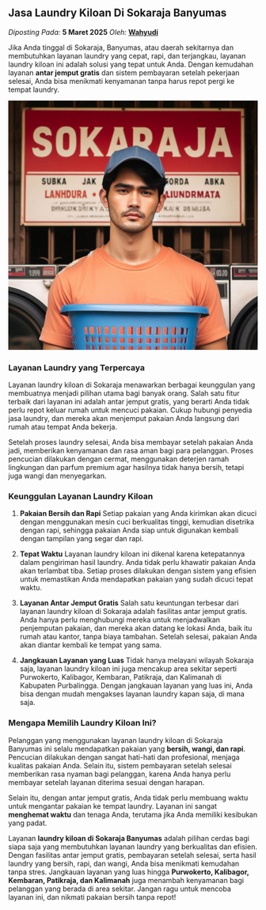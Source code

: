 ## Jasa Laundry Kiloan Di Sokaraja Banyumas
_Diposting Pada:_ **5 Maret 2025**
_Oleh:_  [**Wahyudi**](https://bandarlaundry.github.io/blog/menu/wahyudi.html)

Jika Anda tinggal di Sokaraja, Banyumas, atau daerah sekitarnya dan membutuhkan layanan laundry yang cepat, rapi, dan terjangkau, layanan laundry kiloan ini adalah solusi yang tepat untuk Anda. Dengan kemudahan layanan **antar jemput gratis** dan sistem pembayaran setelah pekerjaan selesai, Anda bisa menikmati kenyamanan tanpa harus repot pergi ke tempat laundry.

![Laundry kiloan di Sokaraja Banyumas.](https://raw.githubusercontent.com/bandardeterjen/banyumas/refs/heads/images/bd-banyumas-sokaraja.jpg)

### Layanan Laundry yang Terpercaya

Layanan laundry kiloan di Sokaraja menawarkan berbagai keunggulan yang membuatnya menjadi pilihan utama bagi banyak orang. Salah satu fitur terbaik dari layanan ini adalah antar jemput gratis, yang berarti Anda tidak perlu repot keluar rumah untuk mencuci pakaian. Cukup hubungi penyedia jasa laundry, dan mereka akan menjemput pakaian Anda langsung dari rumah atau tempat Anda bekerja.

Setelah proses laundry selesai, Anda bisa membayar setelah pakaian Anda jadi, memberikan kenyamanan dan rasa aman bagi para pelanggan. Proses pencucian dilakukan dengan cermat, menggunakan deterjen ramah lingkungan dan parfum premium agar hasilnya tidak hanya bersih, tetapi juga wangi dan menyegarkan.

### Keunggulan Layanan Laundry Kiloan

1. **Pakaian Bersih dan Rapi**
   Setiap pakaian yang Anda kirimkan akan dicuci dengan menggunakan mesin cuci berkualitas tinggi, kemudian disetrika dengan rapi, sehingga pakaian Anda siap untuk digunakan kembali dengan tampilan yang segar dan rapi.

2. **Tepat Waktu**
   Layanan laundry kiloan ini dikenal karena ketepatannya dalam pengiriman hasil laundry. Anda tidak perlu khawatir pakaian Anda akan terlambat tiba. Setiap proses dilakukan dengan sistem yang efisien untuk memastikan Anda mendapatkan pakaian yang sudah dicuci tepat waktu.

3. **Layanan Antar Jemput Gratis**
   Salah satu keuntungan terbesar dari layanan laundry kiloan di Sokaraja adalah fasilitas antar jemput gratis. Anda hanya perlu menghubungi mereka untuk menjadwalkan penjemputan pakaian, dan mereka akan datang ke lokasi Anda, baik itu rumah atau kantor, tanpa biaya tambahan. Setelah selesai, pakaian Anda akan diantar kembali ke tempat yang sama.

4. **Jangkauan Layanan yang Luas**
   Tidak hanya melayani wilayah Sokaraja saja, layanan laundry kiloan ini juga mencakup area sekitar seperti Purwokerto, Kalibagor, Kembaran, Patikraja, dan Kalimanah di Kabupaten Purbalingga. Dengan jangkauan layanan yang luas ini, Anda bisa dengan mudah mengakses layanan laundry kapan saja, di mana saja.

### Mengapa Memilih Laundry Kiloan Ini?
Pelanggan yang menggunakan layanan laundry kiloan di Sokaraja Banyumas ini selalu mendapatkan pakaian yang **bersih, wangi, dan rapi**. Pencucian dilakukan dengan sangat hati-hati dan profesional, menjaga kualitas pakaian Anda. Selain itu, sistem pembayaran setelah selesai memberikan rasa nyaman bagi pelanggan, karena Anda hanya perlu membayar setelah layanan diterima sesuai dengan harapan.

Selain itu, dengan antar jemput gratis, Anda tidak perlu membuang waktu untuk mengantar pakaian ke tempat laundry. Layanan ini sangat **menghemat waktu** dan tenaga Anda, terutama jika Anda memiliki kesibukan yang padat.

Layanan **laundry kiloan di Sokaraja Banyumas** adalah pilihan cerdas bagi siapa saja yang membutuhkan layanan laundry yang berkualitas dan efisien. Dengan fasilitas antar jemput gratis, pembayaran setelah selesai, serta hasil laundry yang bersih, rapi, dan wangi, Anda bisa menikmati kemudahan tanpa stres. Jangkauan layanan yang luas hingga **Purwokerto, Kalibagor, Kembaran, Patikraja, dan Kalimanah** juga menambah kenyamanan bagi pelanggan yang berada di area sekitar. Jangan ragu untuk mencoba layanan ini, dan nikmati pakaian bersih tanpa repot!
